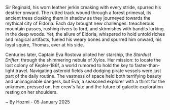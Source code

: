 
Sir Reginald, his worn leather jerkin creaking with every stride, spurred his destrier onward.  The rutted track wound through a forest primeval, its ancient trees cloaking them in shadow as they journeyed towards the mythical city of Eldoria.  Each day brought new challenges: treacherous mountain passes, rushing rivers to ford, and skirmishes with bandits lurking in the deep woods.  Yet, the allure of Eldoria, whispered to hold untold riches and magical artifacts, fueled his weary bones and spurred him onward, his loyal squire, Thomas, ever at his side.

Centuries later,  Captain Eva Rostova piloted her starship, the *Stardust Drifter*, through the shimmering nebula of Xylos.  Her mission: to locate the lost colony of Kepler-186f, a world rumored to hold the key to faster-than-light travel.  Navigating asteroid fields and dodging pirate vessels were just part of the daily routine.  The vastness of space held both terrifying beauty and unimaginable dangers, but Eva, a seasoned explorer with a thirst for the unknown, pressed on, her crew's fate and the future of galactic exploration resting on her shoulders.

~ By Hozmi - 05 January 2025

